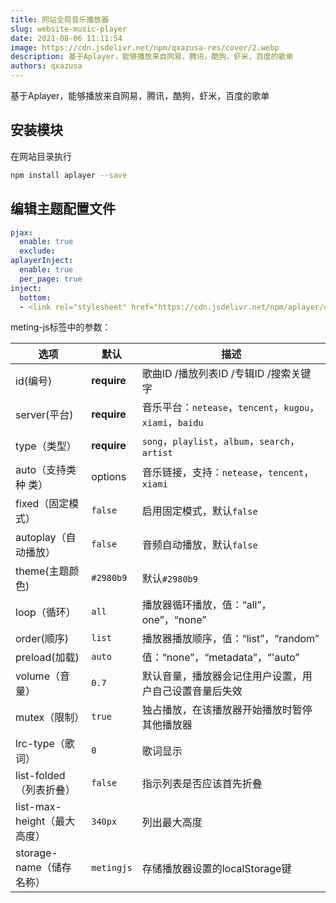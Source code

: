 ```yaml
---
title: 网站全局音乐播放器
slug: website-music-player
date: 2021-08-06 11:11:54
image: https://cdn.jsdelivr.net/npm/qxazusa-res/cover/2.webp
description: 基于Aplayer，能够播放来自网易，腾讯，酷狗，虾米，百度的歌单
authors: qxazusa
---
```

基于Aplayer，能够播放来自网易，腾讯，酷狗，虾米，百度的歌单
<!--truncate-->
## 安装模块

在网站目录执行

```bash
npm install aplayer --save
```

## 编辑主题配置文件

```yaml
pjax:
  enable: true
  exclude:
aplayerInject:
  enable: true
  per_page: true
inject:
  bottom:
  - <link rel="stylesheet" href="https://cdn.jsdelivr.net/npm/aplayer/dist/APlayer.min.css"><script src="https://cdn.jsdelivr.net/npm/aplayer/dist/APlayer.min.js"></script><script src="https://cdn.jsdelivr.net/npm/meting@2.0.1/dist/Meting.min.js"></script><meting-js  server="netease"  type="playlist" id="5161331134" fixed="true" autoplay="true" loop="all" order="random" preload="auto" list-folded="ture" list-max-height="500px"></meting-js>
```

meting-js标签中的参数：

| 选项                        | 默认        | 描述                                                      |
| --------------------------- | ----------- | --------------------------------------------------------- |
| id(编号)                    | **require** | 歌曲ID /播放列表ID /专辑ID /搜索关键字                    |
| server(平台)                | **require** | 音乐平台：`netease`，`tencent`，`kugou`，`xiami`，`baidu` |
| type（类型）                | **require** | `song`，`playlist`，`album`，`search`，`artist`           |
| auto（支持类种 类）         | options     | 音乐链接，支持：`netease`，`tencent`，`xiami`             |
| fixed（固定模式）           | `false`     | 启用固定模式，默认`false`                                 |
| autoplay（自动播放）        | `false`     | 音频自动播放，默认`false`                                 |
| theme(主题颜色)             | `#2980b9`   | 默认`#2980b9`                                             |
| loop（循环）                | `all`       | 播放器循环播放，值：“all”，one”，“none”                   |
| order(顺序)                 | `list`      | 播放器播放顺序，值：“list”，“random”                      |
| preload(加载)               | `auto`      | 值：“none”，“metadata”，“'auto”                           |
| volume（音量）              | `0.7`       | 默认音量，播放器会记住用户设置，用户自己设置音量后失效    |
| mutex（限制）               | `true`      | 独占播放，在该播放器开始播放时暂停其他播放器              |
| lrc-type（歌词）            | `0`         | 歌词显示                                                  |
| list-folded（列表折叠）     | `false`     | 指示列表是否应该首先折叠                                  |
| list-max-height（最大高度） | `340px`     | 列出最大高度                                              |
| storage-name（储存名称）    | `metingjs`  | 存储播放器设置的localStorage键                            |
